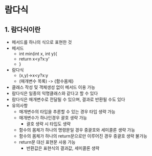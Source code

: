 # 람다식
## 1. 람다식이란
- 메서드를 하나의 식으로 표현한 것
- 메서드
  - int min(int x, int y){
  - return x<y?x:y'
  - }
- 람다식
  - (x,y)->x<y?x:y
  - (매개변수 목록) -> {함수몸체}
- 클래스 작성 및 객체생성 없이 메서드 이용 가능
- 람다식은 일종의 익명클래스와 같다고 할 수 있다
- 람다식은 매개변수로 전달될 수 있으며, 결과로 반환될 수도 있다
- 유의사항
  - 매개변수의 타입을 추론할 수 있는 경우 타입 생략 가능
  - 매개변수가 하나인경우 괄호 생략 가능
    - 괄호 생략 시 타입도 생략
  - 함수의 몸체가 하나의 명령문일 경우 중괄호와 세미콜론 생략 가능
  - 함수의 몸체가 하나의 return문으로만 이루어진 경우 중괄호 생략 불가능
  - return문 대신 표현문 사용 가능
    - 반환값은 표현식의 결과값, 세미콜론 생략

